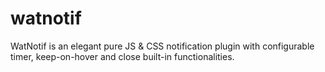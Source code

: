 # watnotif
WatNotif is an elegant pure JS &amp; CSS notification plugin with configurable timer, keep-on-hover and close built-in functionalities.
